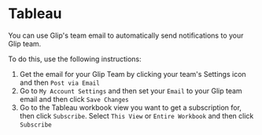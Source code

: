 # Tableau

You can use Glip's team email to automatically send notifications to your Glip team.

To do this, use the following instructions:

1) Get the email for your Glip Team by clicking your team's Settings icon and then `Post via Email`
2) Go to `My Account Settings` and then set your `Email` to your Glip team email and then click `Save Changes`
3) Go to the Tableau workbook view you want to get a subscription for, then click `Subscribe`. Select `This View` or `Entire Workbook` and then click `Subscribe`
